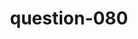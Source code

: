 ---
layout: question
title: question-080
number: 080
question: Name a professional sport where the players make a lot of money.
answer1: Football | 29
answer2: Baseball | 27
answer3: Basketball | 24
answer4: Soccer | 7
answer5: Tennis | 7
answer6: Darts | 2
answer7:
answer8:
answer9:
answer10:
---